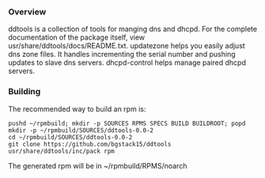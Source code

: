### Overview
ddtools is a collection of tools for manging dns and dhcpd. For the complete documentation of the package itself, view usr/share/ddtools/docs/README.txt.
updatezone helps you easily adjust dns zone files. It handles incrementing the serial number and pushing updates to slave dns servers. 
dhcpd-control helps manage paired dhcpd servers.

### Building
The recommended way to build an rpm is:

    pushd ~/rpmbuild; mkdir -p SOURCES RPMS SPECS BUILD BUILDROOT; popd
    mkdir -p ~/rpmbuild/SOURCES/ddtools-0.0-2
    cd ~/rpmbuild/SOURCES/ddtools-0.0-2
    git clone https://github.com/bgstack15/ddtools
    usr/share/ddtools/inc/pack rpm

The generated rpm will be in ~/rpmbuild/RPMS/noarch

